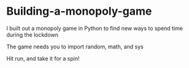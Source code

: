 # Building-a-monopoly-game
I built out a monopoly game in Python to find new ways to spend time during the lockdown

The game needs you to import random, math, and sys

Hit run, and take it for a spin! 
